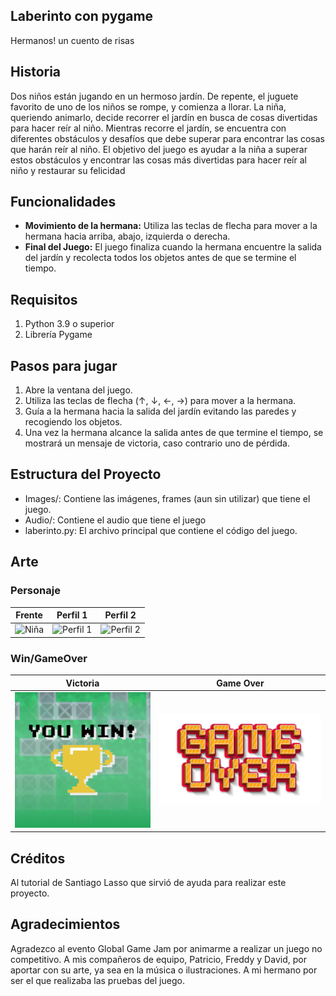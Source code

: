 ## Laberinto con pygame
Hermanos! un cuento de risas
## Historia
Dos niños están jugando en un hermoso jardín. De repente, el juguete favorito de uno de los niños se rompe, y comienza a llorar. La niña, queriendo animarlo, decide recorrer el jardín en busca de cosas divertidas para hacer reír al niño. Mientras recorre el jardín, se encuentra con diferentes obstáculos y desafíos que debe superar para encontrar las cosas que harán reír al niño. El objetivo del juego es ayudar a la niña a superar estos obstáculos y encontrar las cosas más divertidas para hacer reír al niño y restaurar su felicidad
## Funcionalidades
- **Movimiento de la hermana:** Utiliza las teclas de flecha para mover a la hermana hacia arriba, abajo, izquierda o derecha.
- **Final del Juego:** El juego finaliza cuando la hermana encuentre la salida del jardín y recolecta todos los objetos antes de que se termine el tiempo.
## Requisitos
1. Python 3.9 o superior
2. Librería Pygame
## Pasos para jugar
1. Abre la ventana del juego.
2. Utiliza las teclas de flecha (↑, ↓, ←, →) para mover a la hermana.
3. Guía a la hermana hacia la salida del jardín evitando las paredes y recogiendo los objetos.
4. Una vez la hermana alcance la salida antes de que termine el tiempo, se mostrará un mensaje de victoria, caso contrario uno de pérdida.
## Estructura del Proyecto
- Images/: Contiene las imágenes, frames (aun sin utilizar) que tiene el juego.
- Audio/: Contiene el audio que tiene el juego
- laberinto.py: El archivo principal que contiene el código del juego.
## Arte

### Personaje
| Frente | Perfil 1 | Perfil 2 |
| ---------| ----------| ----------|
| ![Niña](Laberinto/Images/niña.png) | ![Perfil 1](Laberinto/Images/niña_rigth.png) | ![Perfil 2](Laberinto/Images/niña_left.png) |

### Win/GameOver

| Victoria | Game Over |
| ---------| ----------|
| ![Victoria](Laberinto/Images/winn.png) | ![Game Over](Laberinto/Images/game_over.png) |


## Créditos
Al tutorial de Santiago Lasso que sirvió de ayuda para realizar este proyecto.
## Agradecimientos
Agradezco al evento Global Game Jam por animarme a realizar un juego no competitivo. A mis compañeros de equipo, Patricio, Freddy y David,  por aportar con su arte, ya sea en la música o ilustraciones. A mi hermano por ser el que realizaba las pruebas del juego. 
